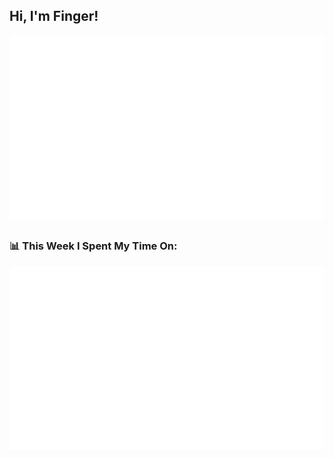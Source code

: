 <h2> Hi, I'm Finger!</h2>

<img align="right" src="https://raw.githubusercontent.com/spianmo/github-stats/master/generated/overview.svg#gh-light-mode-only">

<!-- <img align="right" height="160em" src="https://github-readme-stats-eight-theta.vercel.app/api/top-langs/?username=spianmo&layout=compact&langs_count=8&theme=algolia"/>	 -->
	
```go
package main

type Me struct {
	Name   string
	Job    string
	Code   string
	Skills string
}

func main() {
	me := &Me{
		Name:   "Finger",
		Job:    "Client-side Engineer",
		Code:   "Java, Kotlin, C#, Rust and C++ and Others",
		Skills: "Android, Security, Cross-platform client, NLP, CV, ASR ^o^",
	}
	_ = me
}
```


<h3>📊 This Week I Spent My Time On:</h3>
<img align='right' src="https://raw.githubusercontent.com/spianmo/github-stats/master/generated/languages.svg#gh-light-mode-only">

<!--START_SECTION:waka-->

```txt
Kotlin                         8 hrs 1 min     ███████▒░░░░░░░░░░░░░░░░░   28.78 %
CMake                          3 hrs 44 mins   ███▒░░░░░░░░░░░░░░░░░░░░░   13.38 %
Java                           3 hrs 40 mins   ███▒░░░░░░░░░░░░░░░░░░░░░   13.16 %
Python                         2 hrs 4 mins    ██░░░░░░░░░░░░░░░░░░░░░░░   07.46 %
C++                            1 hr 43 mins    █▓░░░░░░░░░░░░░░░░░░░░░░░   06.18 %
```

<!--END_SECTION:waka-->
